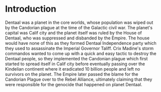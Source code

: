 # Introduction

Dentaal was a planet in the core worlds, whose population was wiped out by the Candorian plague at the time of the Galactic civil war.
The planet's capital was Calif city and the planet itself was ruled by the House of Dentaal, who was suppressed and disbanded by the Empire.
The house would have none of this as they formed Dentaal Independence party which they used to assassinate the Imperial Governor Taliff.
Crix Madine's storm commandos wanted to come up with a quick and easy tactic to destroy the Dentaal people, so they implemented the Candonian plague which first started to spread itself in Calif city before eventually passing over the Kindelian continent where it eradicated 10 billion people and left no survivors on the planet.
The Empire later passed the blame for the Candorian Plague over to the Rebel Alliance, ultimately claiming that they were responsible for the genocide that happened on planet Dentaal.
